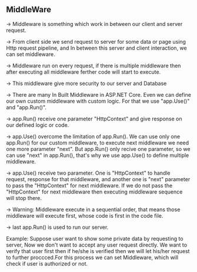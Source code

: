 ﻿<h2>MiddleWare</h2>

-> Middleware is something which work in between our client and server request.

-> From client side we send request to server for some data or page using Http request pipeline,
and In between this server and client interaction, we can set middleware.

-> Middleware run on every request, if there is multiple middleware then after executing all middleware
ferther code will start to execute.

-> This middleware give more security to our server and Database

-> There are many In Built Middleware in ASP.NET Core. Even we can define our own custom middleware with custom
logic. For that we use "app.Use()" and "app.Run()".

-> app.Run() receive one parameter "HttpContext" and give response on our defined logic or code.

-> app.Use() overcome the limitation of app.Run(). We can use only one app.Run() for our custom middleware,
to execute next middleware we need one more parameter "next". But app.Run() only recive one parameter, so we can use
"next" in app.Run(), that's why we use app.Use() to define multiple middleware.

-> app.Use() receive two parameter. One is "HttpContext" to handle request, response for that middleware, and another 
one is "next" parameter to pass the "HttpContext" for next middleware. If we do not pass the "HttpContext" for next middleware
then executing middleware sequence will stop there.

-> Warning: Middleware execute in a sequential order, that means  those middleware will execute first, whose code is first in the
code file.

-> last app.Run() is used to run our server.

Example: Suppose user want to show some private data by requesting to server,
Now we don't want to accept any user request directly. We want to verify that user first
then if he/she is verified then we will let his/her request to further proccced.For this 
process we can set Middleware, which will check if user is authorized or not.
